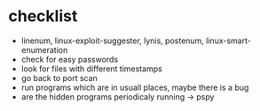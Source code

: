 # checklist

- linenum, linux-exploit-suggester, lynis, postenum, linux-smart-enumeration
- check for easy passwords
- look for files with different timestamps
- go back to port scan
- run programs which are in usuall places, maybe there is a bug
- are the hidden programs periodicaly running -> pspy
